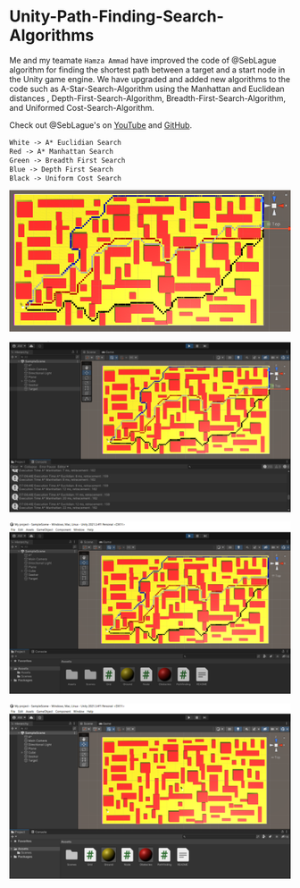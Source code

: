 # Unity-Path-Finding-Search-Algorithms

Me and my teamate `Hamza Ammad` have improved the code of @SebLague algorithm for finding the shortest path between a target and a start node in the Unity game engine. We have upgraded and added new algorithms to the code such as A-Star-Search-Algorithm using the Manhattan and Euclidean distances , Depth-First-Search-Algorithm, Breadth-First-Search-Algorithm, and Uniformed Cost-Search-Algorithm.

Check out @SebLague's on [YouTube](https://www.youtube.com/watch?v=-L-WgKMFuhE&list=PLFt_AvWsXl0cq5Umv3pMC9SPnKjfp9eGW) and [GitHub](https://github.com/SebLague/Pathfinding).

```
White -> A* Euclidian Search
Red -> A* Manhattan Search
Green -> Breadth First Search
Blue -> Depth First Search
Black -> Uniform Cost Search
```
![](./Assets/2.PNG)

![](./Assets/5.PNG)

![](./Assets/4.PNG)

![](./Assets/1.PNG)
